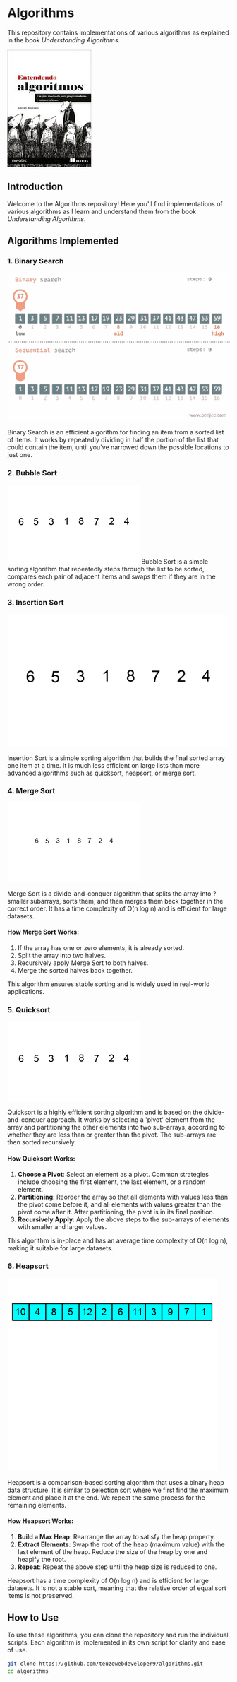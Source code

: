 # Algorithms

This repository contains implementations of various algorithms as explained in the book *Understanding Algorithms*.

![Understanding Algorithms Book Cover]( https://raw.githubusercontent.com/teuzowebdeveloper9/algorithms/refs/heads/main/images%20(1).jpeg 
   )

## Introduction

Welcome to the Algorithms repository! Here you'll find implementations of various algorithms as I learn and understand them from the book *Understanding Algorithms*.

## Algorithms Implemented

### 1. Binary Search
![Gif binary search](  https://raw.githubusercontent.com/teuzowebdeveloper9/algorithms/refs/heads/Images/binary-search-sequence-search.gif
   )

Binary Search is an efficient algorithm for finding an item from a sorted list of items. It works by repeatedly dividing in half the portion of the list that could contain the item, until you've narrowed down the possible locations to just one.

### 2. Bubble Sort

![Gif buble sort](  https://raw.githubusercontent.com/teuzowebdeveloper9/algorithms/refs/heads/Images/Bubble-sort-example-300px.gif
   )
Bubble Sort is a simple sorting algorithm that repeatedly steps through the list to be sorted, compares each pair of adjacent items and swaps them if they are in the wrong order.

### 3. Insertion Sort
![Gif binary search](  https://raw.githubusercontent.com/teuzowebdeveloper9/algorithms/refs/heads/Images/Insertion-sort-example.gif  )

Insertion Sort is a simple sorting algorithm that builds the final sorted array one item at a time. It is much less efficient on large lists than more advanced algorithms such as quicksort, heapsort, or merge sort.

### 4. Merge Sort
![Gif binary search](  https://raw.githubusercontent.com/teuzowebdeveloper9/algorithms/refs/heads/Images/Merge-sort-example-300px.gif  )

Merge Sort is a divide-and-conquer algorithm that splits the array into ?smaller subarrays, sorts them, and then merges them back together in the correct order. It has a time complexity of O(n log n) and is efficient for large datasets.

#### How Merge Sort Works:
1. If the array has one or zero elements, it is already sorted.
2. Split the array into two halves.
3. Recursively apply Merge Sort to both halves.
4. Merge the sorted halves back together.

This algorithm ensures stable sorting and is widely used in real-world applications.

### 5. Quicksort
![Gif quicksort](  https://raw.githubusercontent.com/teuzowebdeveloper9/algorithms/refs/heads/Images/Quicksort-example.gif  )

Quicksort is a highly efficient sorting algorithm and is based on the divide-and-conquer approach. It works by selecting a 'pivot' element from the array and partitioning the other elements into two sub-arrays, according to whether they are less than or greater than the pivot. The sub-arrays are then sorted recursively.

#### How Quicksort Works:
1. **Choose a Pivot**: Select an element as a pivot. Common strategies include choosing the first element, the last element, or a random element.
2. **Partitioning**: Reorder the array so that all elements with values less than the pivot come before it, and all elements with values greater than the pivot come after it. After partitioning, the pivot is in its final position.
3. **Recursively Apply**: Apply the above steps to the sub-arrays of elements with smaller and larger values.

This algorithm is in-place and has an average time complexity of O(n log n), making it suitable for large datasets.

### 6. Heapsort
![Gif heapsort](https://raw.githubusercontent.com/teuzowebdeveloper9/algorithms/refs/heads/Images/Heap_sort_example.gif    )

Heapsort is a comparison-based sorting algorithm that uses a binary heap data structure. It is similar to selection sort where we first find the maximum element and place it at the end. We repeat the same process for the remaining elements.

#### How Heapsort Works:
1. **Build a Max Heap**: Rearrange the array to satisfy the heap property.
2. **Extract Elements**: Swap the root of the heap (maximum value) with the last element of the heap. Reduce the size of the heap by one and heapify the root.
3. **Repeat**: Repeat the above step until the heap size is reduced to one.

Heapsort has a time complexity of O(n log n) and is efficient for large datasets. It is not a stable sort, meaning that the relative order of equal sort items is not preserved.


## How to Use

To use these algorithms, you can clone the repository and run the individual scripts. Each algorithm is implemented in its own script for clarity and ease of use.

```bash
git clone https://github.com/teuzowebdeveloper9/algorithms.git
cd algorithms
